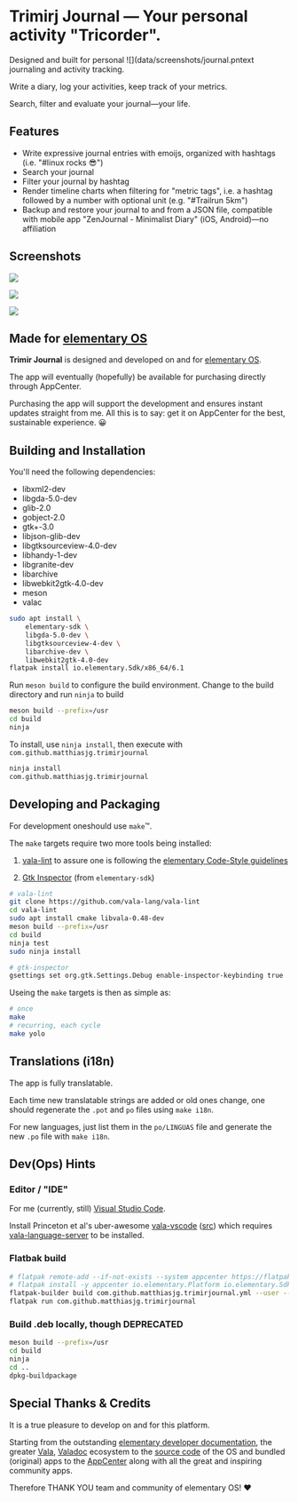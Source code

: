 # Trimirj Journal — Your personal activity "Tricorder".

Designed and built for personal 
![](data/screenshots/journal.pntext journaling and activity tracking.

Write a diary, log your activities, keep track of your metrics.

Search, filter and evaluate your journal—your life.

## Features

* Write expressive journal entries with emoijs, organized with hashtags (i.e. "#linux rocks 😎️")
* Search your journal
* Filter your journal by hashtag
* Render timeline charts when filtering for "metric tags", i.e. a hashtag followed by a number with optional unit (e.g. "#Trailrun 5km")
* Backup and restore your journal to and from a JSON file, compatible with mobile app "ZenJournal - Minimalist Diary" (iOS, Android)—no affiliation

## Screenshots

![](data/screenshots/welcome.png)

![](data/screenshots/journal.png)

![](data/screenshots/logchart.png)

## Made for [elementary OS](https://elementary.io/)

**Trimir Journal** is designed and developed on and for [elementary OS](https://elementary.io/).

The app will eventually (hopefully) be available for purchasing directly through AppCenter.

Purchasing the app will support the development and ensures instant updates straight from me. All this is to say: get it on AppCenter for the best, sustainable experience. 😀️

## Building and Installation

You'll need the following dependencies:

* libxml2-dev
* libgda-5.0-dev
* glib-2.0
* gobject-2.0
* gtk+-3.0
* libjson-glib-dev
* libgtksourceview-4.0-dev
* libhandy-1-dev
* libgranite-dev
* libarchive
* libwebkit2gtk-4.0-dev
* meson
* valac

```bash
sudo apt install \
    elementary-sdk \
    libgda-5.0-dev \
    libgtksourceview-4-dev \
    libarchive-dev \
    libwebkit2gtk-4.0-dev
flatpak install io.elementary.Sdk/x86_64/6.1
```

Run `meson build` to configure the build environment. Change to the build directory and run `ninja` to build

```bash
meson build --prefix=/usr
cd build
ninja
```

To install, use `ninja install`, then execute with `com.github.matthiasjg.trimirjournal`

```bash
ninja install
com.github.matthiasjg.trimirjournal
```

## Developing and Packaging
>
For development oneshould use `make`™️.

The `make` targets require two more tools being installed:

1. [vala-lint](https://github.com/vala-lang/vala-lint) to assure one is following the [elementary Code-Style guidelines](https://elementary.io/docs/code/reference#code-style)

2. [Gtk Inspector](https://elementary.io/docs/code/os-dev#gtk-inspector) (from `elementary-sdk`)


```bash
# vala-lint
git clone https://github.com/vala-lang/vala-lint
cd vala-lint
sudo apt install cmake libvala-0.48-dev
meson build --prefix=/usr
cd build
ninja test
sudo ninja install

# gtk-inspector
gsettings set org.gtk.Settings.Debug enable-inspector-keybinding true
```

Useing the `make` targets is then as simple as:

```bash
# once
make
# recurring, each cycle
make yolo
```

## Translations (i18n)

The app is fully translatable.

Each time new translatable strings are added or old ones change, one should regenerate the `.pot` and `po` files using `make i18n`.

For new languages, just list them in the `po/LINGUAS` file and generate the new `.po` file with `make i18n`.

## Dev(Ops) Hints

### Editor / "IDE"

For me (currently, still) [Visual Studio Code](https://code.visualstudio.com/).

Install Princeton et al's uber-awesome [vala-vscode](https://marketplace.visualstudio.com/items?itemName=prince781.vala) ([src](https://github.com/Prince781/vala-vscode)) which requires [vala-language-server](https://github.com/Prince781/vala-language-server) to be installed.

### Flatbak build

```bash
# flatpak remote-add --if-not-exists --system appcenter https://flatpak.elementary.io/repo.flatpakrepo
# flatpak install -y appcenter io.elementary.Platform io.elementary.Sdk
flatpak-builder build com.github.matthiasjg.trimirjournal.yml --user --install --force-clean
flatpak run com.github.matthiasjg.trimirjournal
```

### Build .deb locally, though DEPRECATED

```bash
meson build --prefix=/usr
cd build
ninja
cd ..
dpkg-buildpackage
```

## Special Thanks & Credits

It is a true pleasure to develop on and for this platform.

Starting from the outstanding [elementary developer documentation](https://docs.elementary.io/develop/), the greater [Vala](https://wiki.gnome.org/Projects/Vala), [Valadoc](https://valadoc.org/) ecosystem to the [source code](https://github.com/elementary/) of the OS and bundled (original) apps to the [AppCenter](https://appcenter.elementary.io/) along with all the great and inspiring community apps.

Therefore THANK YOU team and community of elementary OS! ❤️
